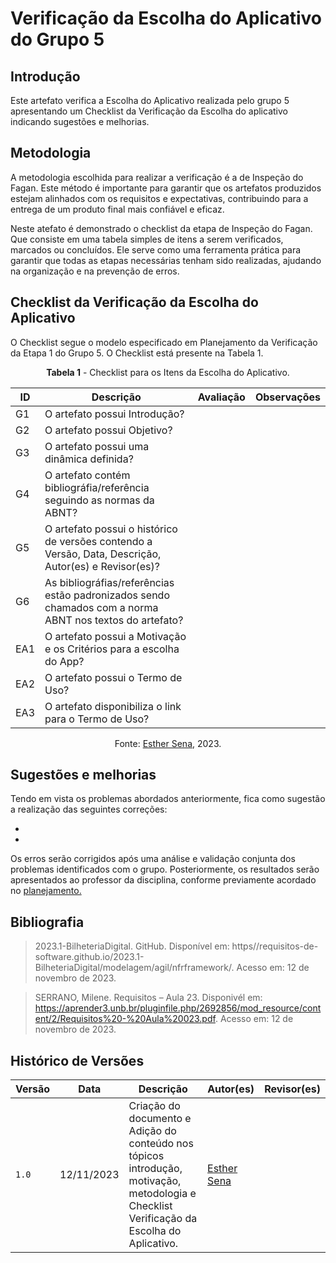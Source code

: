# Verificação da Escolha do Aplicativo do Grupo 5

## Introdução

Este artefato verifica a Escolha do Aplicativo realizada pelo grupo 5 apresentando um Checklist da Verificação da Escolha do aplicativo indicando sugestões e melhorias. 

## Metodologia

A metodologia escolhida para realizar a verificação é a de Inspeção do Fagan. Este método é importante para garantir que os artefatos produzidos estejam alinhados com os requisitos e expectativas, contribuindo para a entrega de um produto final mais confiável e eficaz. 

Neste atefato é demonstrado o checklist da etapa de Inspeção do Fagan. Que consiste em uma tabela simples de itens a serem verificados, marcados ou concluídos. Ele serve como uma ferramenta prática para garantir que todas as etapas necessárias tenham sido realizadas, ajudando na organização e na prevenção de erros.

## Checklist da Verificação da Escolha do Aplicativo

O Checklist segue o modelo especificado em Planejamento da Verificação da Etapa 1 do Grupo 5. O Checklist está presente na Tabela 1.

<center>

**Tabela 1** - Checklist para os Itens da Escolha do Aplicativo.

| ID | Descrição | Avaliação | Observações |
| ---| -------- | --------- | ------------ |
| G1  | O artefato possui Introdução? |  |  |
| G2  | O artefato possui Objetivo? |  |  |
| G3  | O artefato possui uma dinâmica definida? |  |  |
| G4  | O artefato contém bibliográfia/referência seguindo as normas da ABNT? |  |  |
| G5  | O artefato possui o histórico de versões contendo a Versão, Data, Descrição, Autor(es) e Revisor(es)? |  |  |
| G6  | As bibliográfias/referências estão padronizados sendo chamados com a norma ABNT nos textos do artefato?  |  |  |
| EA1 | O artefato possui a Motivação e os Critérios para a escolha do App?|  |  |
| EA2 | O artefato possui o Termo de Uso? |  |  |
| EA3 | O artefato disponibiliza o link para o Termo de Uso? |  |  |


Fonte: [Esther Sena](https://github.com/esmsena), 2023.

</center>

## Sugestões e melhorias

Tendo em vista os problemas abordados anteriormente, fica como sugestão a realização das seguintes correções:

  -
  -

Os erros serão corrigidos após uma análise e validação conjunta dos problemas identificados com o grupo. Posteriormente, os resultados serão apresentados ao professor da disciplina, conforme previamente acordado no [planejamento.](https://github.com/Requisitos-de-Software/2023.2-e-Titulo/blob/main/docs/verificacao/verificacaoGrupo%2B1/etapa1/PlanejamentoVerificacaoEtapa1.md)

## Bibliografia

> 2023.1-BilheteriaDigital. GitHub. Disponível em: https//requisitos-de-software.github.io/2023.1-BilheteriaDigital/modelagem/agil/nfrframework/.  Acesso em: 12 de novembro de 2023.

> SERRANO, Milene. Requisitos – Aula 23. Disponivél em: https://aprender3.unb.br/pluginfile.php/2692856/mod_resource/content/2/Requisitos%20-%20Aula%20023.pdf. Acesso em: 12 de novembro de 2023.

## Histórico de Versões

| Versão | Data       | Descrição   | Autor(es)   | Revisor(es) |
| ------ | ---------- | ----------- | ------------ | ---------- |
| `1.0`  | 12/11/2023 | Criação do documento e Adição do conteúdo nos tópicos introdução, motivação, metodologia e Checklist Verificação da Escolha do Aplicativo. | [Esther Sena](https://github.com/esmsena) |  |
